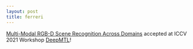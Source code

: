 ```yaml
---
layout: post
title: ferreri
---
```



[Multi-Modal RGB-D Scene Recognition Across Domains](https://openaccess.thecvf.com/content/ICCV2021W/DeepMTL/papers/Ferreri_Multi-Modal_RGB-D_Scene_Recognition_Across_Domains_ICCVW_2021_paper.pdf) accepted at ICCV 2021 Workshop [DeepMTL](https://sites.google.com/view/deepmtlworkshop/home)!

